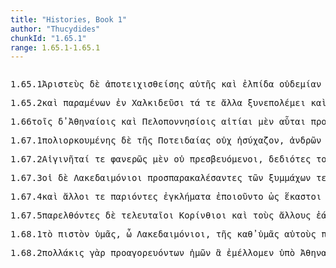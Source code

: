 ```yaml
---
title: "Histories, Book 1"
author: "Thucydides"
chunkId: "1.65.1"
range: 1.65.1-1.65.1
---
```


<pre class="greek prose syntax" data-urn="urn:cts:greekLit:tlg0003.tlg001"><p><span class="subdoc" data-subdoc="1.65.1">1.65.1</span><span class="sentence"><span class=" nominative" data-flags="n-s---mn-" data-head="39" data-id="1" data-lemma="Ἀριστεύς">Ἀριστεὺς </span><span class=" " data-flags="d--------" data-head="39" data-id="2" data-lemma="δέ">δὲ </span><span class="verb genitive" data-def="wall off, fortifying, blockade" data-flags="v-sappfg-" data-head="5" data-id="3" data-lemma="ἀποτειχίζω">ἀποτειχισθείσης </span><span class=" genitive" data-def="self, him, her, it, the very one, the same" data-flags="p-s---fg-" data-head="3" data-id="4" data-lemma="αὐτός">αὐτῆς </span><span class=" " data-flags="c--------" data-head="22" data-id="5" data-lemma="καί">καὶ </span><span class=" accusative" data-def="hope, expectation, hopes, expectancy" data-flags="n-s---fa-" data-head="8" data-id="6" data-lemma="ἐλπίς">ἐλπίδα </span><span class=" accusative" data-def="not one, no one, none, no set" data-flags="a-s---fa-" data-head="6" data-id="7" data-lemma="οὐδείς">οὐδεμίαν </span><span class="verb nominative" data-flags="v-sppamn-" data-head="5" data-id="8" data-lemma="ἔχω">ἔχων </span><span class=" genitive" data-def="deliverance, preservation, pro salute Imperatoris, a way" data-flags="n-s---fg-" data-head="6" data-id="9" data-lemma="σωτηρία">σωτηρίας</span><span class=" " data-flags="u--------" data-head="5" data-id="10" data-lemma=",">, </span><span class=" " data-def="if haply, if, soever" data-flags="c--------" data-head="8" data-id="11" data-lemma="ἐάν">ἢν </span><span class=" " data-flags="d--------" data-head="20" data-id="12" data-lemma="μή">μή </span><span class=" nominative" data-def="any one, any thing, who? what?, si se" data-flags="p-s---nn-" data-head="16" data-id="13" data-lemma="τις">τι </span><span class=" " data-def="ápa, ab, ap-ehtre" data-flags="r--------" data-head="13" data-id="14" data-lemma="ἀπό">ἀπὸ </span><span class=" genitive" data-def="the Peloponnesus" data-flags="n-s---fg-" data-head="14" data-id="15" data-lemma="Πελοπόννησος">Πελοποννήσου </span><span class=" " data-flags="c--------" data-head="20" data-id="16" data-lemma="ἤ">ἢ </span><span class=" nominative" data-flags="p-s---nn-" data-head="16" data-id="17" data-lemma="ἄλλος">ἄλλο </span><span class=" " data-def="beside, from the side of, from beside, from, beside" data-flags="r--------" data-head="20" data-id="18" data-lemma="παρά">παρὰ </span><span class=" accusative" data-def="computation, reckoning, account, accounts" data-flags="n-s---ma-" data-head="18" data-id="19" data-lemma="λόγος">λόγον </span><span class="verb " data-def="come into a new state of being, come into being, to be born" data-flags="v3spse---" data-head="11" data-id="20" data-lemma="γίγνομαι">γίγνηται</span><span class=" " data-flags="u--------" data-head="11" data-id="21" data-lemma=",">, </span><span class="verb " data-def="advise, counsel, advise, advising" data-flags="v3siia---" data-head="39" data-id="22" data-lemma="συμβουλεύω">ξυνεβούλευε </span><span class=" " data-def="indeed, of a truth, but, indeed" data-flags="d--------" data-head="22" data-id="23" data-lemma="μέν">μὲν </span><span class=" " data-def="except, save, short of, save in respect of" data-flags="r--------" data-head="30" data-id="24" data-lemma="πλήν">πλὴν </span><span class=" genitive" data-def="five hundred, five hundred, the senate of" data-flags="a-p---mg-" data-head="24" data-id="25" data-lemma="πεντακόσιοι">πεντακοσίων </span><span class=" accusative" data-def="wind, a gale, the wind" data-flags="n-s---ma-" data-head="27" data-id="26" data-lemma="ἄνεμος">ἄνεμον </span><span class="verb dative" data-def="watch over, take care of, guard, maintain, was constantly guarded" data-flags="v-papamd-" data-head="29" data-id="27" data-lemma="τηρέω">τηρήσασι </span><span class=" dative" data-flags="l-p---md-" data-head="29" data-id="28" data-lemma="ὁ">τοῖς </span><span class=" dative" data-flags="p-p---md-" data-head="22" data-id="29" data-lemma="ἄλλος">ἄλλοις </span><span class="verb " data-def="sail out, away, swim out" data-flags="v--ana---" data-head="22" data-id="30" data-lemma="ἐκπλέω">ἐκπλεῦσαι</span><span class=" " data-flags="u--------" data-head="32" data-id="31" data-lemma=",">, </span><span class=" " data-flags="c--------" data-head="30" data-id="32" data-lemma="ὅπως">ὅπως </span><span class=" " data-flags="r--------" data-head="37" data-id="33" data-lemma="ἐπί">ἐπὶ </span><span class=" accusative" data-def="" data-flags="a-s---na-" data-head="33" data-id="34" data-lemma="πλέος">πλέον </span><span class=" nominative" data-flags="l-s---mn-" data-head="36" data-id="35" data-lemma="ὁ">ὁ </span><span class=" nominative" data-def="grain, the corn, its" data-flags="n-s---mn-" data-head="37" data-id="36" data-lemma="σῖτος">σῖτος </span><span class="verb " data-def="hold against, hold, against" data-flags="v3sasa---" data-head="32" data-id="37" data-lemma="ἀντέχω">ἀντίσχῃ</span><span class=" " data-flags="u--------" data-head="22" data-id="38" data-lemma=",">, </span><span class=" " data-flags="c--------" data-head="0" data-id="39" data-lemma="καί">καὶ </span><span class=" nominative" data-def="self, him, her, it, the very one, the same" data-flags="p-s---mn-" data-head="41" data-id="40" data-lemma="αὐτός">αὐτὸς </span><span class="verb " data-def="to be willing, wish, wish to" data-flags="v3siia---" data-head="39" data-id="41" data-lemma="ἐθέλω">ἤθελε </span><span class=" genitive" data-flags="l-p---mg-" data-head="43" data-id="42" data-lemma="ὁ">τῶν </span><span class="verb genitive" data-def="stay, wait, stand fast, stay at home, stay where one is" data-flags="v-pppamg-" data-head="44" data-id="43" data-lemma="μένω">μενόντων </span><span class="verb " data-flags="v--pna---" data-head="41" data-id="44" data-lemma="εἰμί">εἶναι</span><span class=" " data-flags="u--------" data-head="0" data-id="45" data-lemma="·">· </span></span><span class="sentence"><span class=" " data-def="so, thus, as, how" data-flags="c--------" data-head="20" data-id="1" data-lemma="ὡς">ὡς </span><span class=" " data-flags="d--------" data-head="20" data-id="2" data-lemma="δέ">δ̓ </span><span class=" " data-flags="d--------" data-head="4" data-id="3" data-lemma="οὐ">οὐκ </span><span class="verb " data-def="persuade, obey, obey" data-flags="v3siia---" data-head="1" data-id="4" data-lemma="πείθω">ἔπειθε</span><span class=" " data-flags="u--------" data-head="1" data-id="5" data-lemma=",">, </span><span class="verb nominative" data-def="will, wish, be willing, wish is will, willed" data-flags="v-sppemn-" data-head="11" data-id="6" data-lemma="βούλομαι">βουλόμενος </span><span class=" accusative" data-flags="l-p---na-" data-head="10" data-id="7" data-lemma="ὁ">τὰ </span><span class=" " data-flags="r--------" data-head="7" data-id="8" data-lemma="ἐπί">ἐπὶ </span><span class=" dative" data-def="this, u, this man here" data-flags="p-p---md-" data-head="8" data-id="9" data-lemma="οὗτος">τούτοις </span><span class="verb " data-def="get ready, prepare, hold ready, fit out and prepare what one has" data-flags="v--pna---" data-head="6" data-id="10" data-lemma="παρασκευάζω">παρασκευάζειν </span><span class=" " data-flags="c--------" data-head="20" data-id="11" data-lemma="καί">καὶ </span><span class=" " data-flags="c--------" data-head="11" data-id="12" data-lemma="ὅπως">ὅπως </span><span class=" nominative" data-flags="l-p---nn-" data-head="15" data-id="13" data-lemma="ὁ">τὰ </span><span class=" " data-def="from without, abroad, outside" data-flags="d--------" data-head="13" data-id="14" data-lemma="ἔξωθεν">ἔξωθεν </span><span class="verb " data-flags="v3sfia---" data-head="12" data-id="15" data-lemma="ἔχω">ἕξει </span><span class=" " data-def="so, thus, as, how" data-flags="d--------" data-head="17" data-id="16" data-lemma="ὡς">ὡς </span><span class=" accusative" data-def="best, best, noblest" data-flags="a-p---na-" data-head="15" data-id="17" data-lemma="ἄριστος">ἄριστα</span><span class=" " data-flags="u--------" data-head="11" data-id="18" data-lemma=",">, </span><span class=" accusative" data-def="sailing out, leaving port, way out, entrance of a harbour" data-flags="n-s---ma-" data-head="20" data-id="19" data-lemma="ἔκπλοος">ἔκπλουν </span><span class="verb " data-def="make, do, make, produce" data-flags="v3spie---" data-head="0" data-id="20" data-lemma="ποιέω">ποιεῖται </span><span class="verb nominative" data-def="escape notice, escape, notice" data-flags="v-sapamn-" data-head="20" data-id="21" data-lemma="λανθάνω">λαθὼν </span><span class=" accusative" data-flags="l-s---fa-" data-head="23" data-id="22" data-lemma="ὁ">τὴν </span><span class=" accusative" data-flags="n-s---fa-" data-head="21" data-id="23" data-lemma="φυλακή">φυλακὴν </span><span class=" genitive" data-flags="l-p---mg-" data-head="25" data-id="24" data-lemma="ὁ">τῶν </span><span class=" genitive" data-flags="n-p---mg-" data-head="23" data-id="25" data-lemma="Ἀθήναιος">Ἀθηναίων</span><span class=" " data-flags="u--------" data-head="0" data-id="26" data-lemma=".">. </span></span></p><p><span class="subdoc" data-subdoc="1.65.2">1.65.2</span><span class="sentence"><span class=" " data-flags="d--------" data-head="19" data-id="1" data-lemma="καί">καὶ </span><span class="verb nominative" data-def="stay beside, near, stand by, remain, stay" data-flags="v-sppamn-" data-head="8" data-id="2" data-lemma="παραμένω">παραμένων </span><span class=" " data-def="in, into, in, in the district of" data-flags="r--------" data-head="2" data-id="3" data-lemma="ἐν">ἐν </span><span class=" dative" data-flags="n-p---md-" data-head="3" data-id="4" data-lemma="Χαλκιδεύς">Χαλκιδεῦσι </span><span class=" accusative" data-flags="l-p---na-" data-head="7" data-id="5" data-lemma="ὁ">τά </span><span class=" " data-flags="d--------" data-head="19" data-id="6" data-lemma="τε">τε </span><span class=" accusative" data-flags="p-p---na-" data-head="8" data-id="7" data-lemma="ἄλλος">ἄλλα </span><span class="verb " data-def="join in war" data-flags="v3siia---" data-head="9" data-id="8" data-lemma="συμπολεμέω">ξυνεπολέμει </span><span class=" " data-flags="c--------" data-head="19" data-id="9" data-lemma="καί">καὶ </span><span class=" genitive" data-flags="n-p---mg-" data-head="15" data-id="10" data-lemma="Σερμυλιός">Σερμυλιῶν </span><span class="verb nominative" data-def="lie in wait for, waylay, lie in wait, ambush, in ambush" data-flags="v-sapamn-" data-head="16" data-id="11" data-lemma="λοχάω">λοχήσας </span><span class=" " data-def="on the side of, in the direction of, from, at, to, práti" data-flags="r--------" data-head="11" data-id="12" data-lemma="πρός">πρὸς </span><span class=" dative" data-flags="l-s---fd-" data-head="14" data-id="13" data-lemma="ὁ">τῇ </span><span class=" dative" data-def="city, the citadel, the citadel" data-flags="n-s---fd-" data-head="12" data-id="14" data-lemma="πόλις">πόλει </span><span class=" accusative" data-def="many, many, many" data-flags="a-p---ma-" data-head="11" data-id="15" data-lemma="πολύς">πολλοὺς </span><span class="verb " data-def="destroy utterly, make away with, kill, destroy, ruin" data-flags="v3saia---" data-head="9" data-id="16" data-lemma="διαφθείρω">διέφθειρεν</span><span class=" " data-flags="u--------" data-head="9" data-id="17" data-lemma=",">, </span><span class=" " data-def="into, to, into" data-flags="r--------" data-head="22" data-id="18" data-lemma="εἰς">ἔς </span><span class=" " data-flags="c--------" data-head="0" data-id="19" data-lemma="τε">τε </span><span class=" accusative" data-flags="l-s---fa-" data-head="21" data-id="20" data-lemma="ὁ">τὴν </span><span class=" accusative" data-def="the Peloponnesus" data-flags="n-s---fa-" data-head="18" data-id="21" data-lemma="Πελοπόννησος">Πελοπόννησον </span><span class="verb " data-def="pass through, pass over, experience certain for-, tunes, fare" data-flags="v3siia---" data-head="19" data-id="22" data-lemma="πράσσω">ἔπρασσεν </span><span class=" " data-def="by which, what way, in which, what direction" data-flags="d--------" data-head="26" data-id="23" data-lemma="ὅπη">ὅπῃ </span><span class=" nominative" data-def="help, aid, succour, aid, assistance" data-flags="n-s---fn-" data-head="26" data-id="24" data-lemma="ὠφέλεια">ὠφελία </span><span class=" nominative" data-def="any one, any thing, who? what?, si se" data-flags="a-s---fn-" data-head="24" data-id="25" data-lemma="τις">τις </span><span class="verb " data-def="come into a new state of being, come into being, to be born" data-flags="v3sfim---" data-head="22" data-id="26" data-lemma="γίγνομαι">γενήσεται</span><span class=" " data-flags="u--------" data-head="0" data-id="27" data-lemma=".">. </span></span><span class="sentence"><span class=" " data-def="mip, miti, mit, in the midst of, among, between" data-flags="r--------" data-head="18" data-id="1" data-lemma="μετά">μετὰ </span><span class=" " data-flags="d--------" data-head="19" data-id="2" data-lemma="δέ">δὲ </span><span class=" genitive" data-flags="l-s---fg-" data-head="4" data-id="3" data-lemma="ὁ">τῆς </span><span class=" genitive" data-def="Potidea, citizens of Potidea, concerning the Potideans" data-flags="n-s---fg-" data-head="6" data-id="4" data-lemma="Ποτείδαια">Ποτειδαίας </span><span class=" accusative" data-flags="l-s---fa-" data-head="6" data-id="5" data-lemma="ὁ">τὴν </span><span class=" accusative" data-def="walling off of a town, blockading, razing of fortifications" data-flags="n-s---fa-" data-head="1" data-id="6" data-lemma="ἀποτείχισις">ἀποτείχισιν </span><span class=" nominative" data-flags="n-s---mn-" data-head="19" data-id="7" data-lemma="Φορμίων">Φορμίων </span><span class=" " data-def="indeed, of a truth, but, indeed" data-flags="d--------" data-head="9" data-id="8" data-lemma="μέν">μὲν </span><span class="verb nominative" data-flags="v-sppamn-" data-head="18" data-id="9" data-lemma="ἔχω">ἔχων </span><span class=" accusative" data-flags="l-p---ma-" data-head="9" data-id="10" data-lemma="ὁ">τοὺς </span><span class=" accusative" data-def="six hundred" data-flags="a-p---ma-" data-head="12" data-id="11" data-lemma="ἑξακόσιοι">ἑξακοσίους </span><span class=" " data-flags="c--------" data-head="10" data-id="12" data-lemma="καί">καὶ </span><span class=" accusative" data-def="" data-flags="a-p---ma-" data-head="12" data-id="13" data-lemma="χίλιος">χιλίους </span><span class=" accusative" data-flags="l-s---fa-" data-head="15" data-id="14" data-lemma="ὁ">τὴν </span><span class=" accusative" data-flags="n-s---fa-" data-head="16" data-id="15" data-lemma="Χαλκιδική">Χαλκιδικὴν </span><span class=" " data-flags="c--------" data-head="18" data-id="16" data-lemma="καί">καὶ </span><span class=" accusative" data-flags="n-s---fa-" data-head="16" data-id="17" data-lemma="Βοττική">Βοττικὴν </span><span class="verb " data-flags="v3siia---" data-head="19" data-id="18" data-lemma="δηιόω">ἐδῄου </span><span class=" " data-flags="c--------" data-head="0" data-id="19" data-lemma="καί">καὶ </span><span class="verb " data-flags="v3spia---" data-head="23" data-id="20" data-lemma="εἰμί">ἔστιν </span><span class=" nominative" data-flags="p-p---nn-" data-head="20" data-id="21" data-lemma="ὅς">ἃ </span><span class=" " data-flags="d--------" data-head="23" data-id="22" data-lemma="καί">καὶ </span><span class=" accusative" data-def="buildings of a city, town, municipium" data-flags="n-p---na-" data-head="24" data-id="23" data-lemma="πόλισμα">πολίσματα </span><span class="verb " data-def="take with the hand, grasp, seize, to take, having taken up" data-flags="v3saia---" data-head="19" data-id="24" data-lemma="αἱρέω">εἷλεν</span><span class=" " data-flags="u--------" data-head="0" data-id="25" data-lemma=".">. </span></span></p><p><span class="subdoc" data-subdoc="1.66">1.66</span><span class="sentence"><span class=" dative" data-flags="l-p---md-" data-head="3" data-id="1" data-lemma="ὁ">τοῖς </span><span class=" " data-flags="d--------" data-head="49" data-id="2" data-lemma="δέ">δ̓ </span><span class=" dative" data-flags="n-p---md-" data-head="4" data-id="3" data-lemma="Ἀθήναιος">Ἀθηναίοις </span><span class=" " data-flags="c--------" data-head="6" data-id="4" data-lemma="καί">καὶ </span><span class=" dative" data-def="" data-flags="n-p---md-" data-head="4" data-id="5" data-lemma="Πελοποννήσιοι">Πελοποννησίοις </span><span class=" nominative" data-def="responsibility, guilt, blame, accusation" data-flags="n-p---fn-" data-head="9" data-id="6" data-lemma="αἰτία">αἰτίαι </span><span class=" " data-def="indeed, of a truth, but, indeed" data-flags="d--------" data-head="8" data-id="7" data-lemma="μέν">μὲν </span><span class=" nominative" data-def="this, u, this man here" data-flags="a-p---fn-" data-head="6" data-id="8" data-lemma="οὗτος">αὗται </span><span class="verb " data-def="come forward, came in sight, to be born before, exist before" data-flags="v3plie---" data-head="12" data-id="9" data-lemma="προγίγνομαι">προυγεγένηντο </span><span class=" " data-def="into, to, into" data-flags="r--------" data-head="9" data-id="10" data-lemma="εἰς">ἐς </span><span class=" accusative" data-def="of one another, to one another, one another, mutually, reciprocally, one another" data-flags="p-p---ma-" data-head="10" data-id="11" data-lemma="ἀλλήλων">ἀλλήλους</span><span class=" " data-flags="u--------" data-head="49" data-id="12" data-lemma=",">, </span><span class=" dative" data-flags="l-p---md-" data-head="15" data-id="13" data-lemma="ὁ">τοῖς </span><span class=" " data-def="indeed, of a truth, but, indeed" data-flags="d--------" data-head="34" data-id="14" data-lemma="μέν">μὲν </span><span class=" dative" data-def="courtesan, in Corinthian fashion" data-flags="n-p---md-" data-head="59" data-id="15" data-lemma="Κορίνθιος">Κορινθίοις </span><span class=" " data-flags="c--------" data-head="59" data-id="16" data-lemma="ὅτι">ὅτι </span><span class=" accusative" data-flags="l-s---fa-" data-head="18" data-id="17" data-lemma="ὁ">τὴν </span><span class=" accusative" data-def="Potidea, citizens of Potidea, concerning the Potideans" data-flags="n-s---fa-" data-head="22" data-id="18" data-lemma="Ποτείδαια">Ποτείδαιαν </span><span class=" genitive" data-def="Stadtrecht von Gortyn, of himself, herself, itself, itself, absolutely" data-flags="p-p---mg-" data-head="21" data-id="19" data-lemma="ἑαυτοῦ">ἑαυτῶν </span><span class="verb accusative" data-flags="v-sppafa-" data-head="18" data-id="20" data-lemma="εἰμί">οὖσαν </span><span class=" accusative" data-def="settlement far from home, colony, a settlement, an offshoot from" data-flags="n-s---fa-" data-head="20" data-id="21" data-lemma="ἀποικία">ἀποικίαν </span><span class=" " data-flags="c--------" data-head="31" data-id="22" data-lemma="καί">καὶ </span><span class=" accusative" data-def="nar-, ner-, nṛ-, nṛ" data-flags="n-p---ma-" data-head="22" data-id="23" data-lemma="ἀνήρ">ἄνδρας </span><span class=" genitive" data-def="courtesan, in Corinthian fashion" data-flags="n-p---mg-" data-head="26" data-id="24" data-lemma="Κορίνθιος">Κορινθίων </span><span class=" " data-flags="d--------" data-head="26" data-id="25" data-lemma="τε">τε </span><span class=" " data-flags="c--------" data-head="23" data-id="26" data-lemma="καί">καὶ </span><span class=" genitive" data-def="" data-flags="n-p---mg-" data-head="26" data-id="27" data-lemma="Πελοποννήσιοι">Πελοποννησίων </span><span class=" " data-def="in, into, in, in the district of" data-flags="r--------" data-head="30" data-id="28" data-lemma="ἐν">ἐν </span><span class=" dative" data-def="self, him, her, it, the very one, the same" data-flags="p-s---fd-" data-head="28" data-id="29" data-lemma="αὐτός">αὐτῇ </span><span class="verb accusative" data-flags="v-pppama-" data-head="23" data-id="30" data-lemma="εἰμί">ὄντας </span><span class="verb " data-def="besiege, the besiegers, to be besieged, in a state of siege" data-flags="v3piia---" data-head="16" data-id="31" data-lemma="πολιορκέω">ἐπολιόρκουν</span><span class=" " data-flags="u--------" data-head="59" data-id="32" data-lemma=",">, </span><span class=" dative" data-flags="l-p---md-" data-head="35" data-id="33" data-lemma="ὁ">τοῖς </span><span class=" " data-flags="c--------" data-head="12" data-id="34" data-lemma="δέ">δὲ </span><span class=" dative" data-flags="n-p---md-" data-head="60" data-id="35" data-lemma="Ἀθήναιος">Ἀθηναίοις </span><span class=" " data-def="into, to, into" data-flags="r--------" data-head="60" data-id="36" data-lemma="εἰς">ἐς </span><span class=" accusative" data-flags="l-p---ma-" data-head="38" data-id="37" data-lemma="ὁ">τοὺς </span><span class=" accusative" data-def="" data-flags="n-p---ma-" data-head="36" data-id="38" data-lemma="Πελοποννήσιοι">Πελοποννησίους </span><span class=" " data-flags="c--------" data-head="60" data-id="39" data-lemma="ὅτι">ὅτι </span><span class=" genitive" data-def="Stadtrecht von Gortyn, of himself, herself, itself, itself, absolutely" data-flags="p-p---mg-" data-head="42" data-id="40" data-lemma="ἑαυτοῦ">ἑαυτῶν </span><span class=" " data-flags="d--------" data-head="44" data-id="41" data-lemma="τε">τε </span><span class=" accusative" data-def="city, the citadel, the citadel" data-flags="n-s---fa-" data-head="47" data-id="42" data-lemma="πόλις">πόλιν </span><span class=" accusative" data-def="allied, allied, body of allies" data-flags="n-s---fa-" data-head="44" data-id="43" data-lemma="συμμαχίς">ξυμμαχίδα </span><span class=" " data-flags="c--------" data-head="42" data-id="44" data-lemma="καί">καὶ </span><span class=" genitive" data-flags="n-s---mg-" data-head="46" data-id="45" data-lemma="φόρος">φόρου </span><span class=" accusative" data-def="subject to taxes, tributary, receiving payment" data-flags="a-s---fa-" data-head="44" data-id="46" data-lemma="ὑποτελής">ὑποτελῆ </span><span class="verb " data-def="shall be absent, away from, shall desert" data-flags="v3paia---" data-head="39" data-id="47" data-lemma="ἀφεστήξω">ἀπέστησαν</span><span class=" " data-flags="u--------" data-head="12" data-id="48" data-lemma=",">, </span><span class=" " data-flags="c--------" data-head="0" data-id="49" data-lemma="καί">καὶ </span><span class="verb nominative" data-def="ibo, start, set out, was setting out" data-flags="v-papamn-" data-head="55" data-id="50" data-lemma="ἔρχομαι">ἐλθόντες </span><span class=" dative" data-def="Rendic.Pont. Accad.Rom. di Arch, they, them, them" data-flags="p-p---md-" data-head="50" data-id="51" data-lemma="σφεῖς">σφίσιν </span><span class=" " data-def="ápa, ab, ap-ehtre" data-flags="r--------" data-head="50" data-id="52" data-lemma="ἀπό">ἀπὸ </span><span class=" genitive" data-flags="l-s---ng-" data-head="54" data-id="53" data-lemma="ὁ">τοῦ </span><span class=" genitive" data-def="foreseen, seen clearly, plainly, conspicuous" data-flags="a-s---ng-" data-head="52" data-id="54" data-lemma="προφανής">προφανοῦς </span><span class="verb " data-def="fight, fight with, against" data-flags="v3piie---" data-head="49" data-id="55" data-lemma="μάχομαι">ἐμάχοντο </span><span class=" " data-def="mip, miti, mit, in the midst of, among, between" data-flags="r--------" data-head="55" data-id="56" data-lemma="μετά">μετὰ </span><span class=" genitive" data-flags="n-p---mg-" data-head="56" data-id="57" data-lemma="Ποτειδεάτης">Ποτειδεατῶν</span><span class=" " data-flags="u--------" data-head="0" data-id="58" data-lemma=".">. </span></span><span class="sentence"><span class=" " data-flags="d--------" data-head="7" data-id="1" data-lemma="οὐ">οὐ </span><span class=" " data-flags="d--------" data-head="9" data-id="2" data-lemma="μέντοι">μέντοι </span><span class=" nominative" data-flags="l-s---mn-" data-head="5" data-id="3" data-lemma="ὁ">ὅ </span><span class=" " data-def="at least, at any rate, iron, have" data-flags="d--------" data-head="5" data-id="4" data-lemma="γε">γε </span><span class=" nominative" data-def="war, battle, fight, single combat" data-flags="n-s---mn-" data-head="7" data-id="5" data-lemma="πόλεμος">πόλεμός </span><span class=" " data-flags="d--------" data-head="7" data-id="6" data-lemma="πω">πω </span><span class="verb " data-def="dash together, fight with, meet with a roar" data-flags="v3slia---" data-head="9" data-id="7" data-lemma="συρράσσω">ξυνερρώγει</span><span class=" " data-flags="u--------" data-head="7" data-id="8" data-lemma=",">, </span><span class=" " data-def="otheruise, but, not only . . but" data-flags="c--------" data-head="0" data-id="9" data-lemma="ἀλλά">ἀλλ̓ </span><span class=" " data-def="yet, still, ever, already" data-flags="d--------" data-head="12" data-id="10" data-lemma="ἔτι">ἔτι </span><span class=" nominative" data-def="stay, cessation, a stay, cessation of arms, truce" data-flags="n-s---fn-" data-head="12" data-id="11" data-lemma="ἀνοκωχή">ἀνοκωχὴ </span><span class="verb " data-flags="v3siia---" data-head="9" data-id="12" data-lemma="εἰμί">ἦν</span><span class=" " data-flags="u--------" data-head="0" data-id="13" data-lemma="·">· </span></span><span class="sentence"><span class=" dative" data-def="one's own, pertaining to oneself, private, personal, private" data-flags="a-s---fd-" data-head="6" data-id="1" data-lemma="ἴδιος">ἰδίᾳ </span><span class=" " data-def="for, yes, . . , no, ay doubtless" data-flags="d--------" data-head="6" data-id="2" data-lemma="γάρ">γὰρ </span><span class=" accusative" data-def="this, u, this man here" data-flags="p-p---na-" data-head="6" data-id="3" data-lemma="οὗτος">ταῦτα </span><span class=" nominative" data-flags="l-p---mn-" data-head="5" data-id="4" data-lemma="ὁ">οἱ </span><span class=" nominative" data-def="courtesan, in Corinthian fashion" data-flags="n-p---mn-" data-head="6" data-id="5" data-lemma="Κορίνθιος">Κορίνθιοι </span><span class="verb " data-def="pass through, pass over, experience certain for-, tunes, fare" data-flags="v3paia---" data-head="0" data-id="6" data-lemma="πράσσω">ἔπραξαν</span><span class=" " data-flags="u--------" data-head="0" data-id="7" data-lemma=".">. </span></span></p><p><span class="subdoc" data-subdoc="1.67.1">1.67.1</span><span class="sentence"><span class="verb genitive" data-def="besiege, the besiegers, to be besieged, in a state of siege" data-flags="v-sppefg-" data-head="6" data-id="1" data-lemma="πολιορκέω">πολιορκουμένης </span><span class=" " data-flags="d--------" data-head="6" data-id="2" data-lemma="δέ">δὲ </span><span class=" genitive" data-flags="l-s---fg-" data-head="4" data-id="3" data-lemma="ὁ">τῆς </span><span class=" genitive" data-def="Potidea, citizens of Potidea, concerning the Potideans" data-flags="n-s---fg-" data-head="1" data-id="4" data-lemma="Ποτείδαια">Ποτειδαίας </span><span class=" " data-flags="d--------" data-head="6" data-id="5" data-lemma="οὐ">οὐχ </span><span class="verb " data-def="keep quiet, be at rest, finding rest, by resting from war" data-flags="v3piia---" data-head="0" data-id="6" data-lemma="ἡσυχάζω">ἡσύχαζον</span><span class=" " data-flags="u--------" data-head="12" data-id="7" data-lemma=",">, </span><span class=" genitive" data-def="nar-, ner-, nṛ-, nṛ" data-flags="n-p---mg-" data-head="11" data-id="8" data-lemma="ἀνήρ">ἀνδρῶν </span><span class=" " data-flags="d--------" data-head="12" data-id="9" data-lemma="τε">τε </span><span class=" dative" data-def="Rendic.Pont. Accad.Rom. di Arch, they, them, them" data-flags="p-p---md-" data-head="8" data-id="10" data-lemma="σφεῖς">σφίσιν </span><span class="verb genitive" data-flags="v-pppamg-" data-head="12" data-id="11" data-lemma="ἐν-εἰμί">ἐνόντων </span><span class=" " data-flags="c--------" data-head="6" data-id="12" data-lemma="καί">καὶ </span><span class=" " data-flags="d--------" data-head="12" data-id="13" data-lemma="ἅμα">ἅμα </span><span class=" " data-def="round about, all round, on both sides, pári" data-flags="r--------" data-head="17" data-id="14" data-lemma="περί">περὶ </span><span class=" dative" data-flags="l-s---nd-" data-head="16" data-id="15" data-lemma="ὁ">τῷ </span><span class=" dative" data-def="place, spot, district, spot, sites" data-flags="n-s---nd-" data-head="14" data-id="16" data-lemma="χωρίον">χωρίῳ </span><span class="verb nominative" data-flags="v-prpamn-" data-head="12" data-id="17" data-lemma="δείδω">δεδιότες</span><span class=" " data-flags="u--------" data-head="0" data-id="18" data-lemma="·">· </span></span><span class="sentence"><span class="verb " data-def="call to, call in, send for, summon, invoke" data-flags="v3piia---" data-head="9" data-id="1" data-lemma="παρακαλέω">παρεκάλουν </span><span class=" " data-flags="d--------" data-head="9" data-id="2" data-lemma="τε">τε </span><span class=" " data-def="straight, direct, the vertical, by the straight road" data-flags="d--------" data-head="1" data-id="3" data-lemma="εὐθύς">εὐθὺς </span><span class=" " data-def="into, to, into" data-flags="r--------" data-head="1" data-id="4" data-lemma="εἰς">ἐς </span><span class=" accusative" data-flags="l-s---fa-" data-head="6" data-id="5" data-lemma="ὁ">τὴν </span><span class=" accusative" data-def="" data-flags="n-s---fa-" data-head="4" data-id="6" data-lemma="Λακεδαίμων">Λακεδαίμονα </span><span class=" accusative" data-flags="l-p---ma-" data-head="8" data-id="7" data-lemma="ὁ">τοὺς </span><span class=" accusative" data-def="fighting along with, leagued, allied with, ally" data-flags="n-p---ma-" data-head="1" data-id="8" data-lemma="σύμμαχος">ξυμμάχους </span><span class=" " data-flags="c--------" data-head="0" data-id="9" data-lemma="καί">καὶ </span><span class="verb " data-def="bawl, cry out, inveigh against, have clamour raised against one" data-flags="v3piia---" data-head="9" data-id="10" data-lemma="καταβοάω">κατεβόων </span><span class="verb nominative" data-def="ibo, start, set out, was setting out" data-flags="v-papamn-" data-head="10" data-id="11" data-lemma="ἔρχομαι">ἐλθόντες </span><span class=" genitive" data-flags="l-p---mg-" data-head="13" data-id="12" data-lemma="ὁ">τῶν </span><span class=" genitive" data-flags="n-p---mg-" data-head="10" data-id="13" data-lemma="Ἀθήναιος">Ἀθηναίων </span><span class=" " data-flags="c--------" data-head="10" data-id="14" data-lemma="ὅτι">ὅτι </span><span class=" accusative" data-def="drink-offering, drink-offering, a solemn treaty" data-flags="n-p---fa-" data-head="17" data-id="15" data-lemma="σπονδή">σπονδάς </span><span class=" " data-flags="d--------" data-head="19" data-id="16" data-lemma="τε">τε </span><span class="verb nominative" data-def="luo, re-luo, solvo, se-luo), solūtus" data-flags="v-prpamn-" data-head="18" data-id="17" data-lemma="λύω">λελυκότες </span><span class="verb " data-flags="v3ppoa---" data-head="19" data-id="18" data-lemma="εἰμί">εἶεν </span><span class=" " data-flags="c--------" data-head="14" data-id="19" data-lemma="καί">καὶ </span><span class="verb " data-def="to be, do wrong, those who have sinned" data-flags="v3ppoa---" data-head="19" data-id="20" data-lemma="ἀδικέω">ἀδικοῖεν </span><span class=" accusative" data-flags="l-s---fa-" data-head="22" data-id="21" data-lemma="ὁ">τὴν </span><span class=" accusative" data-def="the Peloponnesus" data-flags="n-s---fa-" data-head="20" data-id="22" data-lemma="Πελοπόννησος">Πελοπόννησον</span><span class=" " data-flags="u--------" data-head="0" data-id="23" data-lemma=".">. </span></span></p><p><span class="subdoc" data-subdoc="1.67.2">1.67.2</span><span class="sentence"><span class=" nominative" data-flags="n-p---mn-" data-head="18" data-id="1" data-lemma="Αἰγινήτης">Αἰγινῆταί </span><span class=" " data-flags="d--------" data-head="18" data-id="2" data-lemma="τε">τε </span><span class=" " data-def="visible, manifest, if detected, known" data-flags="d--------" data-head="13" data-id="3" data-lemma="φανερός">φανερῶς </span><span class=" " data-def="indeed, of a truth, but, indeed" data-flags="d--------" data-head="13" data-id="4" data-lemma="μέν">μὲν </span><span class=" " data-flags="d--------" data-head="3" data-id="5" data-lemma="οὐ">οὐ </span><span class="verb nominative" data-def="to be the elder, eldest, to be older than, be the eldest of" data-flags="v-pppemn-" data-head="18" data-id="6" data-lemma="πρεσβεύω">πρεσβευόμενοι</span><span class=" " data-flags="u--------" data-head="8" data-id="7" data-lemma=",">, </span><span class="verb nominative" data-flags="v-prpamn-" data-head="6" data-id="8" data-lemma="δείδω">δεδιότες </span><span class=" accusative" data-flags="l-p---ma-" data-head="10" data-id="9" data-lemma="ὁ">τοὺς </span><span class=" accusative" data-flags="n-p---ma-" data-head="8" data-id="10" data-lemma="Ἀθήναιος">Ἀθηναίους</span><span class=" " data-flags="u--------" data-head="8" data-id="11" data-lemma=",">, </span><span class=" " data-flags="d--------" data-head="13" data-id="12" data-lemma="κρύφα">κρύφα </span><span class=" " data-flags="c--------" data-head="6" data-id="13" data-lemma="δέ">δὲ </span><span class=" " data-flags="d--------" data-head="15" data-id="14" data-lemma="οὐ">οὐχ </span><span class=" accusative" data-def="least, worst, least" data-flags="a-p---na-" data-head="18" data-id="15" data-lemma="ἥκιστος">ἥκιστα </span><span class=" " data-def="mip, miti, mit, in the midst of, among, between" data-flags="r--------" data-head="18" data-id="16" data-lemma="μετά">μετ̓ </span><span class=" genitive" data-def="self, him, her, it, the very one, the same" data-flags="p-p---mg-" data-head="16" data-id="17" data-lemma="αὐτός">αὐτῶν </span><span class="verb " data-def="lead in, bring in, inEN" data-flags="v3piia---" data-head="0" data-id="18" data-lemma="ἐνάγω">ἐνῆγον </span><span class=" accusative" data-flags="l-s---ma-" data-head="20" data-id="19" data-lemma="ὁ">τὸν </span><span class=" accusative" data-def="war, battle, fight, single combat" data-flags="n-s---ma-" data-head="18" data-id="20" data-lemma="πόλεμος">πόλεμον</span><span class=" " data-flags="u--------" data-head="22" data-id="21" data-lemma=",">, </span><span class="verb nominative" data-flags="v-pppamn-" data-head="18" data-id="22" data-lemma="λέγω">λέγοντες </span><span class=" " data-flags="d--------" data-head="24" data-id="23" data-lemma="οὐ">οὐκ </span><span class="verb " data-flags="v--pna---" data-head="22" data-id="24" data-lemma="εἰμί">εἶναι </span><span class=" nominative" data-def="living under one's own laws, independent, of one's own free will, feeding and ranging at will" data-flags="a-p---mn-" data-head="24" data-id="25" data-lemma="αὐτόνομος">αὐτόνομοι </span><span class=" " data-flags="r--------" data-head="24" data-id="26" data-lemma="κατά">κατὰ </span><span class=" accusative" data-flags="l-p---fa-" data-head="28" data-id="27" data-lemma="ὁ">τὰς </span><span class=" accusative" data-def="drink-offering, drink-offering, a solemn treaty" data-flags="n-p---fa-" data-head="26" data-id="28" data-lemma="σπονδή">σπονδάς</span><span class=" " data-flags="u--------" data-head="0" data-id="29" data-lemma=".">. </span></span></p><p><span class="subdoc" data-subdoc="1.67.3">1.67.3</span><span class="sentence"><span class=" nominative" data-flags="l-p---mn-" data-head="3" data-id="1" data-lemma="ὁ">οἱ </span><span class=" " data-flags="d--------" data-head="25" data-id="2" data-lemma="δέ">δὲ </span><span class=" nominative" data-flags="n-p---mn-" data-head="25" data-id="3" data-lemma="Λακεδαιμόνιος">Λακεδαιμόνιοι </span><span class="verb nominative" data-def="call in besides, invite, exhort besides" data-flags="v-papamn-" data-head="8" data-id="4" data-lemma="προσπαρακαλέω">προσπαρακαλέσαντες </span><span class=" genitive" data-flags="l-p---mg-" data-head="6" data-id="5" data-lemma="ὁ">τῶν </span><span class=" genitive" data-def="fighting along with, leagued, allied with, ally" data-flags="n-p---mg-" data-head="4" data-id="6" data-lemma="σύμμαχος">ξυμμάχων </span><span class=" " data-flags="d--------" data-head="8" data-id="7" data-lemma="τε">τε </span><span class=" " data-flags="c--------" data-head="25" data-id="8" data-lemma="καί">καὶ </span><span class=" " data-flags="c--------" data-head="8" data-id="9" data-lemma="εἰ">εἴ </span><span class=" nominative" data-def="any one, any thing, who? what?, si se" data-flags="p-s---mn-" data-head="13" data-id="10" data-lemma="τις">τίς </span><span class=" accusative" data-def="any one, any thing, who? what?, si se" data-flags="p-s---na-" data-head="14" data-id="11" data-lemma="τις">τι </span><span class=" accusative" data-flags="a-s---na-" data-head="11" data-id="12" data-lemma="ἄλλος">ἄλλο </span><span class="verb " data-def="Spir. Prooem., Eratosth.Prooem, say, affirm, assert, shall we say of" data-flags="v3siia---" data-head="9" data-id="13" data-lemma="φημί">ἔφη </span><span class="verb " data-def="to be, do wrong, those who have sinned" data-flags="v--rne---" data-head="13" data-id="14" data-lemma="ἀδικέω">ἠδικῆσθαι </span><span class=" " data-def="úpa, uf, from under" data-flags="r--------" data-head="14" data-id="15" data-lemma="ὑπό">ὑπὸ </span><span class=" genitive" data-flags="n-p---mg-" data-head="15" data-id="16" data-lemma="Ἀθήναιος">Ἀθηναίων</span><span class=" " data-flags="u--------" data-head="8" data-id="17" data-lemma=",">, </span><span class=" accusative" data-def="assembly, concourse, meeting, any special public meeting, assembly" data-flags="n-s---ma-" data-head="21" data-id="18" data-lemma="σύλλογος">ξύλλογον </span><span class=" genitive" data-def="Rendic.Pont. Accad.Rom. di Arch, they, them, them" data-flags="p-p---mg-" data-head="18" data-id="19" data-lemma="σφεῖς">σφῶν </span><span class=" genitive" data-def="self, him, her, it, the very one, the same" data-flags="a-p---mg-" data-head="19" data-id="20" data-lemma="αὐτός">αὐτῶν </span><span class="verb nominative" data-def="make, do, make, produce" data-flags="v-papamn-" data-head="25" data-id="21" data-lemma="ποιέω">ποιήσαντες </span><span class=" accusative" data-flags="l-s---ma-" data-head="18" data-id="22" data-lemma="ὁ">τὸν </span><span class="verb accusative" data-def="to be accustomed, to be wont, after his wont, is the custom" data-flags="v-srpama-" data-head="18" data-id="23" data-lemma="ἔθω">εἰωθότα </span><span class="verb " data-flags="v--pna---" data-head="25" data-id="24" data-lemma="λέγω">λέγειν </span><span class="verb " data-def="urge, drive on, exhort, bid, order" data-flags="v3piia---" data-head="0" data-id="25" data-lemma="κελεύω">ἐκέλευον</span><span class=" " data-flags="u--------" data-head="0" data-id="26" data-lemma=".">. </span></span></p><p><span class="subdoc" data-subdoc="1.67.4">1.67.4</span><span class="sentence"><span class=" " data-flags="d--------" data-head="6" data-id="1" data-lemma="καί">καὶ </span><span class=" nominative" data-flags="p-p---mn-" data-head="9" data-id="2" data-lemma="ἄλλος">ἄλλοι </span><span class=" " data-flags="d--------" data-head="6" data-id="3" data-lemma="τε">τε </span><span class="verb nominative" data-flags="v-pppamn-" data-head="2" data-id="4" data-lemma="πάρειμι">παριόντες </span><span class=" accusative" data-def="accusation, charge, matter of complaint, accusations" data-flags="n-p---na-" data-head="6" data-id="5" data-lemma="ἔγκλημα">ἐγκλήματα </span><span class="verb " data-def="make, do, make, produce" data-flags="v3piie---" data-head="0" data-id="6" data-lemma="ποιέω">ἐποιοῦντο </span><span class=" " data-def="so, thus, as, how" data-flags="d--------" data-head="8" data-id="7" data-lemma="ὡς">ὡς </span><span class=" nominative" data-def="each, each, every one" data-flags="a-p---mn-" data-head="2" data-id="8" data-lemma="ἕκαστος">ἕκαστοι </span><span class=" " data-flags="c--------" data-head="6" data-id="9" data-lemma="καί">καὶ </span><span class=" nominative" data-def="citizen of Megara" data-flags="n-p---mn-" data-head="9" data-id="10" data-lemma="Μεγαρεύς">Μεγαρῆς</span><span class=" " data-flags="u--------" data-head="12" data-id="11" data-lemma=",">, </span><span class="verb nominative" data-flags="v-pppamn-" data-head="6" data-id="12" data-lemma="δηλόω">δηλοῦντες </span><span class=" " data-def="indeed, of a truth, but, indeed" data-flags="d--------" data-head="21" data-id="13" data-lemma="μέν">μὲν </span><span class=" " data-flags="d--------" data-head="15" data-id="14" data-lemma="καί">καὶ </span><span class=" accusative" data-def="D Mort, one, the other of two" data-flags="a-p---na-" data-head="18" data-id="15" data-lemma="ἕτερος">ἕτερα </span><span class=" " data-flags="d--------" data-head="17" data-id="16" data-lemma="οὐ">οὐκ </span><span class=" accusative" data-def="little, small, small, low, not copious" data-flags="a-p---na-" data-head="18" data-id="17" data-lemma="ὀλίγος">ὀλίγα </span><span class=" accusative" data-flags="n-p---na-" data-head="21" data-id="18" data-lemma="διάφορον">διάφορα</span><span class=" " data-flags="u--------" data-head="18" data-id="19" data-lemma=",">, </span><span class=" " data-flags="d--------" data-head="24" data-id="20" data-lemma="μάλιστα">μάλιστα </span><span class=" " data-flags="c--------" data-head="12" data-id="21" data-lemma="δέ">δὲ </span><span class=" genitive" data-def="harbour, havens of refuge from, haven, retreat, refuge" data-flags="n-p---mg-" data-head="30" data-id="22" data-lemma="λιμήν">λιμένων </span><span class=" " data-flags="d--------" data-head="30" data-id="23" data-lemma="τε">τε </span><span class="verb " data-flags="v--pne---" data-head="21" data-id="24" data-lemma="ἔργω">εἴργεσθαι </span><span class=" genitive" data-flags="l-p---mg-" data-head="22" data-id="25" data-lemma="ὁ">τῶν </span><span class=" " data-def="in, into, in, in the district of" data-flags="r--------" data-head="22" data-id="26" data-lemma="ἐν">ἐν </span><span class=" dative" data-flags="l-s---fd-" data-head="29" data-id="27" data-lemma="ὁ">τῇ </span><span class=" genitive" data-flags="n-p---mg-" data-head="29" data-id="28" data-lemma="Ἀθήναιος">Ἀθηναίων </span><span class=" dative" data-def="beginning, origin, a foundation, source" data-flags="n-s---fd-" data-head="26" data-id="29" data-lemma="ἀρχή">ἀρχῇ </span><span class=" " data-flags="c--------" data-head="24" data-id="30" data-lemma="καί">καὶ </span><span class=" genitive" data-flags="l-s---fg-" data-head="32" data-id="31" data-lemma="ὁ">τῆς </span><span class=" genitive" data-flags="n-s---fg-" data-head="33" data-id="32" data-lemma="Ἀττική">Ἀττικῆς </span><span class=" genitive" data-def="assembly, of the People, Amphictyonic Council" data-flags="n-s---fg-" data-head="30" data-id="33" data-lemma="ἀγορά">ἀγορᾶς </span><span class=" " data-def="beside, from the side of, from beside, from, beside" data-flags="r--------" data-head="24" data-id="34" data-lemma="παρά">παρὰ </span><span class=" accusative" data-flags="l-p---fa-" data-head="36" data-id="35" data-lemma="ὁ">τὰς </span><span class=" accusative" data-def="drink-offering, drink-offering, a solemn treaty" data-flags="n-p---fa-" data-head="34" data-id="36" data-lemma="σπονδή">σπονδάς</span><span class=" " data-flags="u--------" data-head="0" data-id="37" data-lemma=".">. </span></span></p><p><span class="subdoc" data-subdoc="1.67.5">1.67.5</span><span class="sentence"><span class="verb nominative" data-def="ibo, go by, beside, past, pass by" data-flags="v-papamn-" data-head="5" data-id="1" data-lemma="παρέρχομαι">παρελθόντες </span><span class=" " data-flags="d--------" data-head="13" data-id="2" data-lemma="δέ">δὲ </span><span class=" nominative" data-def="last, last, endings" data-flags="a-p---mn-" data-head="1" data-id="3" data-lemma="τελευταῖος">τελευταῖοι </span><span class=" nominative" data-def="courtesan, in Corinthian fashion" data-flags="n-p---mn-" data-head="13" data-id="4" data-lemma="Κορίνθιος">Κορίνθιοι </span><span class=" " data-flags="c--------" data-head="13" data-id="5" data-lemma="καί">καὶ </span><span class=" accusative" data-flags="l-p---ma-" data-head="7" data-id="6" data-lemma="ὁ">τοὺς </span><span class=" accusative" data-flags="p-p---ma-" data-head="10" data-id="7" data-lemma="ἄλλος">ἄλλους </span><span class="verb nominative" data-def="suffer, permit, leave, alone" data-flags="v-papamn-" data-head="5" data-id="8" data-lemma="ἐάω">ἐάσαντες </span><span class=" accusative" data-flags="a-s---na-" data-head="10" data-id="9" data-lemma="πρῶτος">πρῶτον </span><span class="verb " data-def="urge, spur on, stimulate, provoke, irritate, to be provoked" data-flags="v--ana---" data-head="8" data-id="10" data-lemma="παροξύνω">παροξῦναι </span><span class=" accusative" data-flags="l-p---ma-" data-head="12" data-id="11" data-lemma="ὁ">τοὺς </span><span class=" accusative" data-flags="n-p---ma-" data-head="10" data-id="12" data-lemma="Λακεδαιμόνιος">Λακεδαιμονίους </span><span class="verb " data-def="say besides, afterwards, say" data-flags="v3paia---" data-head="0" data-id="13" data-lemma="ἐπεῖπον">ἐπεῖπον </span><span class=" accusative" data-def="such as this, such as you see, so great, so bad" data-flags="p-p---na-" data-head="13" data-id="14" data-lemma="τοιόσδε">τοιάδε</span><span class=" " data-flags="u--------" data-head="0" data-id="15" data-lemma=".">. </span></span></p><p><span class="subdoc" data-subdoc="1.68.1">1.68.1</span><span class="sentence"><span class=" nominative" data-flags="l-s---nn-" data-head="2" data-id="1" data-lemma="ὁ">τὸ </span><span class=" nominative" data-flags="a-s---nn-" data-head="22" data-id="2" data-lemma="πιστός">πιστὸν </span><span class=" accusative" data-def="thou, thou at least, for thy part, you two, both of you" data-flags="p-p---ma-" data-head="22" data-id="3" data-lemma="σύ">ὑμᾶς</span><span class=" " data-flags="u--------" data-head="6" data-id="4" data-lemma=",">, </span><span class=" " data-flags="i--------" data-head="6" data-id="5" data-lemma="ὦ">ὦ </span><span class=" vocative" data-flags="n-p---mv-" data-head="22" data-id="6" data-lemma="Λακεδαιμόνιος">Λακεδαιμόνιοι</span><span class=" " data-flags="u--------" data-head="6" data-id="7" data-lemma=",">, </span><span class=" genitive" data-flags="l-s---fg-" data-head="12" data-id="8" data-lemma="ὁ">τῆς </span><span class=" " data-flags="r--------" data-head="12" data-id="9" data-lemma="κατά">καθ̓ </span><span class=" accusative" data-def="thou, thou at least, for thy part, you two, both of you" data-flags="p-p---ma-" data-head="9" data-id="10" data-lemma="σύ">ὑμᾶς </span><span class=" accusative" data-def="self, him, her, it, the very one, the same" data-flags="a-p---ma-" data-head="10" data-id="11" data-lemma="αὐτός">αὐτοὺς </span><span class=" genitive" data-def="condition and rights of a citizen, citizenship, grants of citizenship, the daily life of a citizen" data-flags="n-s---fg-" data-head="13" data-id="12" data-lemma="πολιτεία">πολιτείας </span><span class=" " data-flags="c--------" data-head="2" data-id="13" data-lemma="καί">καὶ </span><span class=" genitive" data-def="intercourse, company, communion, intercourse with" data-flags="n-s---fg-" data-head="13" data-id="14" data-lemma="ὁμιλία">ὁμιλίας </span><span class=" accusative" data-def="not to be trusted, not trusty, faithless, mistrusted" data-flags="a-p---mac" data-head="22" data-id="15" data-lemma="ἄπιστος">ἀπιστοτέρους </span><span class=" " data-def="into, to, into" data-flags="r--------" data-head="15" data-id="16" data-lemma="εἰς">ἐς </span><span class=" accusative" data-flags="l-p---ma-" data-head="18" data-id="17" data-lemma="ὁ">τοὺς </span><span class=" accusative" data-flags="p-p---ma-" data-head="16" data-id="18" data-lemma="ἄλλος">ἄλλους </span><span class=" " data-def="if haply, if, soever" data-flags="c--------" data-head="22" data-id="19" data-lemma="ἐάν">ἤν </span><span class=" accusative" data-def="any one, any thing, who? what?, si se" data-flags="p-s---na-" data-head="21" data-id="20" data-lemma="τις">τι </span><span class="verb " data-flags="v1ppsa---" data-head="19" data-id="21" data-lemma="λέγω">λέγωμεν </span><span class="verb " data-flags="v3spia---" data-head="0" data-id="22" data-lemma="καθιστάω">καθίστησιν</span><span class=" " data-flags="u--------" data-head="0" data-id="23" data-lemma="·">· </span></span><span class="sentence"><span class=" " data-flags="d--------" data-head="9" data-id="1" data-lemma="καί">καὶ </span><span class=" " data-def="ápa, ab, ap-ehtre" data-flags="r--------" data-head="6" data-id="2" data-lemma="ἀπό">ἀπ̓ </span><span class=" genitive" data-def="self, him, her, it, the very one, the same" data-flags="p-s---ng-" data-head="2" data-id="3" data-lemma="αὐτός">αὐτοῦ </span><span class=" accusative" data-def="soundness of mind, prudence, discretion, sanity, moderation in sensual desires, selfcontrol, temperance" data-flags="n-s---fa-" data-head="6" data-id="4" data-lemma="σωφροσύνη">σωφροσύνην </span><span class=" " data-def="indeed, of a truth, but, indeed" data-flags="d--------" data-head="9" data-id="5" data-lemma="μέν">μὲν </span><span class="verb " data-flags="v2ppia---" data-head="9" data-id="6" data-lemma="ἔχω">ἔχετε</span><span class=" " data-flags="u--------" data-head="6" data-id="7" data-lemma=",">, </span><span class=" dative" data-def="ignorance, stupidity, boorishness, lack of culture, wilful blindness, sin" data-flags="n-s---fd-" data-head="15" data-id="8" data-lemma="ἀμαθία">ἀμαθίᾳ </span><span class=" " data-flags="c--------" data-head="0" data-id="9" data-lemma="δέ">δὲ </span><span class=" dative" data-flags="a-s---fdc" data-head="8" data-id="10" data-lemma="πλείων">πλέονι </span><span class=" " data-def="on the side of, in the direction of, from, at, to, práti" data-flags="r--------" data-head="8" data-id="11" data-lemma="πρός">πρὸς </span><span class=" accusative" data-flags="l-p---na-" data-head="14" data-id="12" data-lemma="ὁ">τὰ </span><span class=" " data-def="out, out of, outside" data-flags="r--------" data-head="14" data-id="13" data-lemma="ἔξω">ἔξω </span><span class=" accusative" data-def="deed, act, act, occurrence, matter, affair" data-flags="n-p---na-" data-head="11" data-id="14" data-lemma="πρᾶγμα">πράγματα </span><span class="verb " data-flags="v2ppie---" data-head="9" data-id="15" data-lemma="χράω">χρῆσθε</span><span class=" " data-flags="u--------" data-head="0" data-id="16" data-lemma=".">. </span></span></p><p><span class="subdoc" data-subdoc="1.68.2">1.68.2</span><span class="sentence"><span class=" " data-def="many times, often, many, mostly, for the most part" data-flags="d--------" data-head="20" data-id="1" data-lemma="πολλάκις">πολλάκις </span><span class=" " data-def="for, yes, . . , no, ay doubtless" data-flags="d--------" data-head="20" data-id="2" data-lemma="γάρ">γὰρ </span><span class="verb genitive" data-def="tell beforehand, declare beforehand that, advise beforehand" data-flags="v-pppamg-" data-head="20" data-id="3" data-lemma="προαγορεύω">προαγορευόντων </span><span class=" genitive" data-def="I at least, for my part, indeed, for myself, me, we two" data-flags="p1p---mg-" data-head="3" data-id="4" data-lemma="ἐγώ">ἡμῶν </span><span class=" accusative" data-flags="p-p---na-" data-head="9" data-id="5" data-lemma="ὅς">ἃ </span><span class="verb " data-flags="v1piia---" data-head="3" data-id="6" data-lemma="μέλλω">ἐμέλλομεν </span><span class=" " data-def="úpa, uf, from under" data-flags="r--------" data-head="9" data-id="7" data-lemma="ὑπό">ὑπὸ </span><span class=" genitive" data-flags="n-p---mg-" data-head="7" data-id="8" data-lemma="Ἀθήναιος">Ἀθηναίων </span><span class="verb " data-def="disable, hinder, disable, lame" data-flags="v--pne---" data-head="6" data-id="9" data-lemma="βλάπτω">βλάπτεσθαι</span><span class=" " data-flags="u--------" data-head="3" data-id="10" data-lemma=",">, </span><span class=" " data-flags="d--------" data-head="18" data-id="11" data-lemma="οὐ">οὐ </span><span class=" " data-def="round about, all round, on both sides, pári" data-flags="r--------" data-head="14" data-id="12" data-lemma="περί">περὶ </span><span class=" genitive" data-flags="p-p---ng-" data-head="12" data-id="13" data-lemma="ὅς">ὧν </span><span class="verb " data-def="instruct, teach, taught" data-flags="v1piia---" data-head="17" data-id="14" data-lemma="διδάσκω">ἐδιδάσκομεν </span><span class=" " data-def="each time, on each occasion, on each occasion" data-flags="d--------" data-head="18" data-id="15" data-lemma="ἑκάστοτε">ἑκάστοτε </span><span class=" accusative" data-flags="l-s---fa-" data-head="17" data-id="16" data-lemma="ὁ">τὴν </span><span class=" accusative" data-def="the act of learning, getting of knowledge, information, faculties of learning" data-flags="n-s---fa-" data-head="18" data-id="17" data-lemma="μάθησις">μάθησιν </span><span class="verb " data-def="make, do, make, produce" data-flags="v2piie---" data-head="20" data-id="18" data-lemma="ποιέω">ἐποιεῖσθε</span><span class=" " data-flags="u--------" data-head="18" data-id="19" data-lemma=",">, </span><span class=" " data-def="otheruise, but, not only . . but" data-flags="c--------" data-head="0" data-id="20" data-lemma="ἀλλά">ἀλλὰ </span><span class=" genitive" data-flags="l-p---mg-" data-head="22" data-id="21" data-lemma="ὁ">τῶν </span><span class="verb genitive" data-flags="v-pppamg-" data-head="24" data-id="22" data-lemma="λέγω">λεγόντων </span><span class=" " data-def="" data-flags="d--------" data-head="24" data-id="23" data-lemma="μᾶλλον">μᾶλλον </span><span class="verb " data-def="suspect, felt suspicious of, watch" data-flags="v2piia---" data-head="20" data-id="24" data-lemma="ὑπονοέω">ὑπενοεῖτε </span><span class=" " data-def="so, thus, as, how" data-flags="c--------" data-head="24" data-id="25" data-lemma="ὡς">ὡς </span><span class=" " data-def="on account of, for, wherefore" data-flags="r--------" data-head="31" data-id="26" data-lemma="ἕνεκα">ἕνεκα </span><span class=" genitive" data-flags="l-p---ng-" data-head="30" data-id="27" data-lemma="ὁ">τῶν </span><span class=" dative" data-def="Stadtrecht von Gortyn, of himself, herself, itself, itself, absolutely" data-flags="p-p---md-" data-head="30" data-id="28" data-lemma="ἑαυτοῦ">αὑτοῖς </span><span class=" dative" data-def="one's own, pertaining to oneself, private, personal, private" data-flags="a-s---fd-" data-head="30" data-id="29" data-lemma="ἴδιος">ἰδίᾳ </span><span class=" genitive" data-def="different, unlike, differing from, several, various" data-flags="a-p---ng-" data-head="26" data-id="30" data-lemma="διάφορος">διαφόρων </span><span class="verb " data-flags="v3ppia---" data-head="25" data-id="31" data-lemma="λέγω">λέγουσιν</span><span class=" " data-flags="u--------" data-head="0" data-id="32" data-lemma="·">· </span></span><span class="sentence"><span class=" " data-flags="d--------" data-head="18" data-id="1" data-lemma="καί">καὶ </span><span class=" " data-def="through, in a line, right through" data-flags="r--------" data-head="18" data-id="2" data-lemma="διά">δἰ </span><span class=" accusative" data-def="self, him, her, it, the very one, the same" data-flags="p-s---na-" data-head="2" data-id="3" data-lemma="αὐτός">αὐτὸ </span><span class=" " data-flags="d--------" data-head="6" data-id="4" data-lemma="οὐ">οὐ </span><span class=" " data-def="before, until, before, sooner" data-flags="c--------" data-head="8" data-id="5" data-lemma="πρίν">πρὶν </span><span class="verb " data-def="have, done to one, suffer, do" data-flags="v--pna---" data-head="5" data-id="6" data-lemma="πάσχω">πάσχειν</span><span class=" " data-flags="u--------" data-head="5" data-id="7" data-lemma=",">, </span><span class=" " data-def="otheruise, but, not only . . but" data-flags="c--------" data-head="18" data-id="8" data-lemma="ἀλλά">ἀλλ̓ </span><span class=" " data-flags="c--------" data-head="8" data-id="9" data-lemma="ἐπεί">ἐπειδὴ </span><span class=" " data-def="in, into, in, in the district of" data-flags="r--------" data-head="13" data-id="10" data-lemma="ἐν">ἐν </span><span class=" dative" data-flags="l-s---nd-" data-head="12" data-id="11" data-lemma="ὁ">τῷ </span><span class=" dative" data-def="weorc, var[schwa]za, work" data-flags="n-s---nd-" data-head="10" data-id="12" data-lemma="ἔργον">ἔργῳ </span><span class="verb " data-flags="v1ppia---" data-head="9" data-id="13" data-lemma="εἰμί">ἐσμέν</span><span class=" " data-flags="u--------" data-head="8" data-id="14" data-lemma=",">, </span><span class=" accusative" data-flags="l-p---ma-" data-head="16" data-id="15" data-lemma="ὁ">τοὺς </span><span class=" accusative" data-def="fighting along with, leagued, allied with, ally" data-flags="n-p---ma-" data-head="18" data-id="16" data-lemma="σύμμαχος">ξυμμάχους </span><span class=" accusative" data-def="this, nearer, more remote" data-flags="a-p---ma-" data-head="16" data-id="17" data-lemma="ὅδε">τούσδε </span><span class="verb " data-def="call to, call in, send for, summon, invoke" data-flags="v2paia---" data-head="0" data-id="18" data-lemma="παρακαλέω">παρεκαλέσατε</span><span class=" " data-flags="u--------" data-head="22" data-id="19" data-lemma=",">, </span><span class=" " data-def="in, into, in, in the district of" data-flags="r--------" data-head="22" data-id="20" data-lemma="ἐν">ἐν </span><span class=" dative" data-flags="p-p---md-" data-head="20" data-id="21" data-lemma="ὅς">οἷς </span><span class="verb " data-def="to have come, be at hand, be present, reach, belong to" data-flags="v3spia---" data-head="16" data-id="22" data-lemma="προσήκω">προσήκει </span><span class=" accusative" data-def="I at least, for my part, indeed, for myself, me, we two" data-flags="p1p---ma-" data-head="26" data-id="23" data-lemma="ἐγώ">ἡμᾶς </span><span class=" " data-flags="d--------" data-head="25" data-id="24" data-lemma="οὐ">οὐχ </span><span class=" accusative" data-def="least, worst, least" data-flags="a-p---na-" data-head="26" data-id="25" data-lemma="ἥκιστος">ἥκιστα </span><span class="verb " data-def="said, avocam, vac" data-flags="v--ana---" data-head="22" data-id="26" data-lemma="εἶπον">εἰπεῖν</span><span class=" " data-flags="u--------" data-head="22" data-id="27" data-lemma=",">, </span><span class=" dative" data-def="as great as, how great, as much as, how much, as far as, how far" data-flags="a-s---nd-" data-head="30" data-id="28" data-lemma="ὅσος">ὅσῳ </span><span class=" " data-flags="d--------" data-head="30" data-id="29" data-lemma="καί">καὶ </span><span class=" accusative" data-def="big, full-grown, elder" data-flags="a-p---nas" data-head="31" data-id="30" data-lemma="μέγας">μέγιστα </span><span class=" accusative" data-def="accusation, charge, matter of complaint, accusations" data-flags="n-p---na-" data-head="32" data-id="31" data-lemma="ἔγκλημα">ἐγκλήματα </span><span class="verb " data-flags="v1ppia---" data-head="43" data-id="32" data-lemma="ἔχω">ἔχομεν </span><span class=" " data-def="úpa, uf, from under" data-flags="r--------" data-head="36" data-id="33" data-lemma="ὑπό">ὑπὸ </span><span class=" " data-def="indeed, of a truth, but, indeed" data-flags="d--------" data-head="39" data-id="34" data-lemma="μέν">μὲν </span><span class=" genitive" data-flags="n-p---mg-" data-head="33" data-id="35" data-lemma="Ἀθήναιος">Ἀθηναίων </span><span class="verb nominative" data-def="wax wanton, run riot, neigh, bray and prance about" data-flags="v-pppemn-" data-head="39" data-id="36" data-lemma="ὑβρίζω">ὑβριζόμενοι</span><span class=" " data-flags="u--------" data-head="36" data-id="37" data-lemma=",">, </span><span class=" " data-def="úpa, uf, from under" data-flags="r--------" data-head="41" data-id="38" data-lemma="ὑπό">ὑπὸ </span><span class=" " data-flags="c--------" data-head="32" data-id="39" data-lemma="δέ">δὲ </span><span class=" genitive" data-def="thou, thou at least, for thy part, you two, both of you" data-flags="p-p---mg-" data-head="38" data-id="40" data-lemma="σύ">ὑμῶν </span><span class="verb nominative" data-def="—have no care for, be neglectful of, he lost, sight" data-flags="v-pppemn-" data-head="39" data-id="41" data-lemma="ἀμελέω">ἀμελούμενοι</span><span class=" " data-flags="u--------" data-head="0" data-id="42" data-lemma=".">. </span></span></p></pre>
